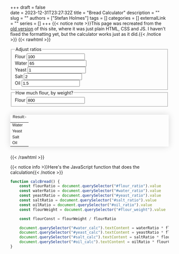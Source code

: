 +++ 
draft = false           
date = 2023-12-31T23:27:32Z
title = "Bread Calculator"
description = ""
slug = ""
authors = ["Stefan Holmes"]
tags = []
categories = []
externalLink = ""
series = []
+++
{{< notice note >}}This page was recreated from the [old version](https://web.archive.org/web/20240101201026/https://www.digitalstefan.com/bread-calculator) of this site, where it was just plain HTML, CSS and JS. I haven't fixed the formatting yet, but the calculator works just as it did.{{< /notice >}}
{{< rawhtml >}}
<script>
function calcBread() {
    // This isn't a great way to do this, but it works. 

    const flourRatio = document.querySelector("#flour_ratio").value
    const waterRatio = document.querySelector("#water_ratio").value
    const yeastRatio = document.querySelector("#yeast_ratio").value
    const saltRatio = document.querySelector("#salt_ratio").value
    const oilRatio = document.querySelector("#oil_ratio").value
    const flourWeight = document.querySelector("#flour_weight").value

    const flourConst = flourWeight / flourRatio

    document.querySelector("#water_calc").textContent = waterRatio * flourConst
    document.querySelector("#yeast_calc").textContent = yeastRatio * flourConst
    document.querySelector("#salt_calc").textContent = saltRatio * flourConst
    document.querySelector("#oil_calc").textContent = oilRatio * flourConst
}
</script>

<form style="display: block;">
    <fieldset>
        <legend>Adjust ratios</legend>
        <label>Flour
            <input type="number" id="flour_ratio" value="100" oninput="calcBread()">
        </label>
        <br>
        <label>Water
            <input type="number" id="water_ratio" value="65" oninput="calcBread()">
        </label>
        <br>
        <label>Yeast
            <input type="number" id="yeast_ratio" value="1" oninput="calcBread()">
        </label>
        <br>
        <label>Salt
            <input type="number" id="salt_ratio" value="2" oninput="calcBread()">
        </label>
        <br>
        <label>Oil
            <input type="number" id="oil_ratio" value="1.5" oninput="calcBread()">
        </label>
    </fieldset>
    <fieldset>
        <legend>How much flour, by weight?</legend>
        <label>Flour
            <input type="number" id="flour_weight" value="800" oninput="calcBread()">
        </label>
    </fieldset>
</form>

<table class="bread-table" style="border-collapse: collapse;
    margin: 25px 0;
    font-size: 0.9em;
    font-family: sans-serif;
    min-width: 400px;
    box-shadow: 0 0 20px rgba(0, 0, 0, 0.15);">
    <caption>Result:-</caption>
    <tr>
        <td>Water</td>
        <td id="water_calc"></td>
    </tr>
    <tr>
        <td>Yeast</td>
        <td id="yeast_calc"></td>
    </tr>
    <tr>
        <td>Salt</td>
        <td id="salt_calc"></td>
    </tr>
    <tr>
        <td>Oil</td>
        <td id="oil_calc"></td>
    </tr>
</table>
<script>calcBread()</script>
{{< /rawhtml >}}

{{< notice info >}}Here's the JavaScript function that does the calculation{{< /notice >}}

```js
function calcBread() {
    const flourRatio = document.querySelector("#flour_ratio").value
    const waterRatio = document.querySelector("#water_ratio").value
    const yeastRatio = document.querySelector("#yeast_ratio").value
    const saltRatio = document.querySelector("#salt_ratio").value
    const oilRatio = document.querySelector("#oil_ratio").value
    const flourWeight = document.querySelector("#flour_weight").value

    const flourConst = flourWeight / flourRatio

    document.querySelector("#water_calc").textContent = waterRatio * flourConst
    document.querySelector("#yeast_calc").textContent = yeastRatio * flourConst
    document.querySelector("#salt_calc").textContent = saltRatio * flourConst
    document.querySelector("#oil_calc").textContent = oilRatio * flourConst
}
```